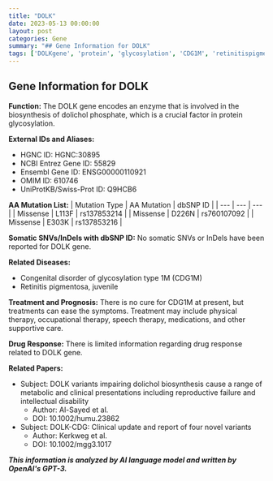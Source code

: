 ```yaml
---
title: "DOLK"
date: 2023-05-13 00:00:00
layout: post
categories: Gene
summary: "## Gene Information for DOLK"
tags: ['DOLKgene', 'protein', 'glycosylation', 'CDG1M', 'retinitispigmentosa', 'mutation', 'treatment', 'clinicalstudies']
---
```


## Gene Information for DOLK

**Function:** The DOLK gene encodes an enzyme that is involved in the biosynthesis of dolichol phosphate, which is a crucial factor in protein glycosylation.

**External IDs and Aliases:**
- HGNC ID: HGNC:30895
- NCBI Entrez Gene ID: 55829
- Ensembl Gene ID: ENSG00000110921
- OMIM ID: 610746
- UniProtKB/Swiss-Prot ID: Q9HCB6

**AA Mutation List:**
| Mutation Type | AA Mutation | dbSNP ID |
| --- | --- | --- |
| Missense | L113F | rs137853214 |
| Missense | D226N | rs760107092 |
| Missense | E303K | rs137853216 |

**Somatic SNVs/InDels with dbSNP ID:**
No somatic SNVs or InDels have been reported for DOLK gene.

**Related Diseases:**
- Congenital disorder of glycosylation type 1M (CDG1M)
- Retinitis pigmentosa, juvenile

**Treatment and Prognosis:**
There is no cure for CDG1M at present, but treatments can ease the symptoms. Treatment may include physical therapy, occupational therapy, speech therapy, medications, and other supportive care.

**Drug Response:**
There is limited information regarding drug response related to DOLK gene.

**Related Papers:**
- Subject: DOLK variants impairing dolichol biosynthesis cause a range of metabolic and clinical presentations including reproductive failure and intellectual disability
  - Author: Al-Sayed et al.
  - DOI: 10.1002/humu.23862
- Subject: DOLK-CDG: Clinical update and report of four novel variants
  - Author: Kerkweg et al.
  - DOI: 10.1002/mgg3.1017

**_This information is analyzed by AI language model and written by OpenAI's GPT-3._**